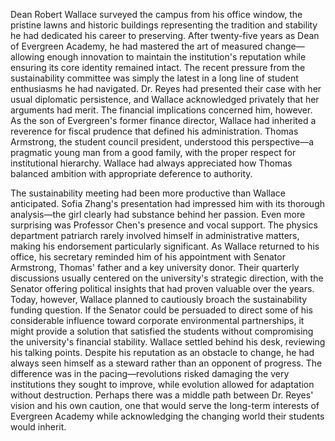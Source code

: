 Dean Robert Wallace surveyed the campus from his office window, the pristine lawns and historic buildings representing the tradition and stability he had dedicated his career to preserving. After twenty-five years as Dean of Evergreen Academy, he had mastered the art of measured change—allowing enough innovation to maintain the institution's reputation while ensuring its core identity remained intact. The recent pressure from the sustainability committee was simply the latest in a long line of student enthusiasms he had navigated. Dr. Reyes had presented their case with her usual diplomatic persistence, and Wallace acknowledged privately that her arguments had merit. The financial implications concerned him, however. As the son of Evergreen's former finance director, Wallace had inherited a reverence for fiscal prudence that defined his administration. Thomas Armstrong, the student council president, understood this perspective—a pragmatic young man from a good family, with the proper respect for institutional hierarchy. Wallace had always appreciated how Thomas balanced ambition with appropriate deference to authority.

The sustainability meeting had been more productive than Wallace anticipated. Sofia Zhang's presentation had impressed him with its thorough analysis—the girl clearly had substance behind her passion. Even more surprising was Professor Chen's presence and vocal support. The physics department patriarch rarely involved himself in administrative matters, making his endorsement particularly significant. As Wallace returned to his office, his secretary reminded him of his appointment with Senator Armstrong, Thomas' father and a key university donor. Their quarterly discussions usually centered on the university's strategic direction, with the Senator offering political insights that had proven valuable over the years. Today, however, Wallace planned to cautiously broach the sustainability funding question. If the Senator could be persuaded to direct some of his considerable influence toward corporate environmental partnerships, it might provide a solution that satisfied the students without compromising the university's financial stability. Wallace settled behind his desk, reviewing his talking points. Despite his reputation as an obstacle to change, he had always seen himself as a steward rather than an opponent of progress. The difference was in the pacing—revolutions risked damaging the very institutions they sought to improve, while evolution allowed for adaptation without destruction. Perhaps there was a middle path between Dr. Reyes' vision and his own caution, one that would serve the long-term interests of Evergreen Academy while acknowledging the changing world their students would inherit.
